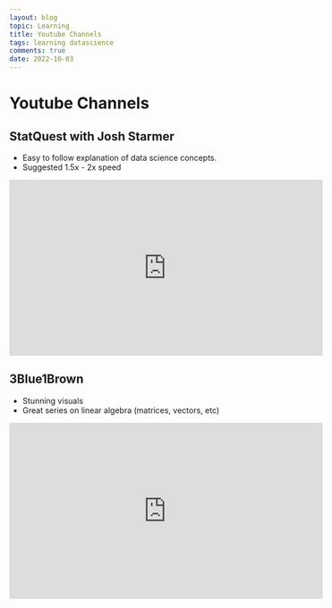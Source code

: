 ```yaml
---
layout: blog
topic: Learning
title: Youtube Channels
tags: learning datascience
comments: true
date: 2022-10-03
---
```


# Youtube Channels

## StatQuest with Josh Starmer

- Easy to follow explanation of data science concepts. 
- Suggested 1.5x - 2x speed

<iframe width="560" height="315" src="https://www.youtube.com/embed/FgakZw6K1QQ" title="YouTube video player" frameborder="0" allow="accelerometer; autoplay; clipboard-write; encrypted-media; gyroscope; picture-in-picture" allowfullscreen></iframe>

## 3Blue1Brown 

- Stunning visuals
- Great series on linear algebra (matrices, vectors, etc)

<iframe width="560" height="315" src="https://www.youtube.com/embed/fNk_zzaMoSs" title="YouTube video player" frameborder="0" allow="accelerometer; autoplay; clipboard-write; encrypted-media; gyroscope; picture-in-picture" allowfullscreen></iframe>